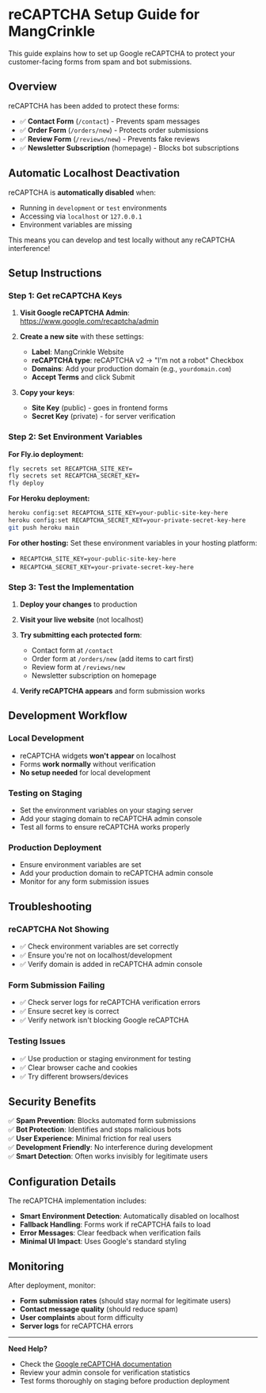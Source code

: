 # reCAPTCHA Setup Guide for MangCrinkle

This guide explains how to set up Google reCAPTCHA to protect your customer-facing forms from spam and bot submissions.

## Overview

reCAPTCHA has been added to protect these forms:
- ✅ **Contact Form** (`/contact`) - Prevents spam messages
- ✅ **Order Form** (`/orders/new`) - Protects order submissions  
- ✅ **Review Form** (`/reviews/new`) - Prevents fake reviews
- ✅ **Newsletter Subscription** (homepage) - Blocks bot subscriptions

## Automatic Localhost Deactivation

reCAPTCHA is **automatically disabled** when:
- Running in `development` or `test` environments
- Accessing via `localhost` or `127.0.0.1`
- Environment variables are missing

This means you can develop and test locally without any reCAPTCHA interference!

## Setup Instructions

### Step 1: Get reCAPTCHA Keys

1. **Visit Google reCAPTCHA Admin**: https://www.google.com/recaptcha/admin
2. **Create a new site** with these settings:
   - **Label**: MangCrinkle Website
   - **reCAPTCHA type**: reCAPTCHA v2 → "I'm not a robot" Checkbox
   - **Domains**: Add your production domain (e.g., `yourdomain.com`)
   - **Accept Terms** and click Submit

3. **Copy your keys**:
   - **Site Key** (public) - goes in frontend forms
   - **Secret Key** (private) - for server verification

### Step 2: Set Environment Variables

**For Fly.io deployment:**
```bash
fly secrets set RECAPTCHA_SITE_KEY=
fly secrets set RECAPTCHA_SECRET_KEY=
fly deploy
```

**For Heroku deployment:**
```bash
heroku config:set RECAPTCHA_SITE_KEY=your-public-site-key-here
heroku config:set RECAPTCHA_SECRET_KEY=your-private-secret-key-here
git push heroku main
```

**For other hosting:**
Set these environment variables in your hosting platform:
- `RECAPTCHA_SITE_KEY=your-public-site-key-here`
- `RECAPTCHA_SECRET_KEY=your-private-secret-key-here`

### Step 3: Test the Implementation

1. **Deploy your changes** to production
2. **Visit your live website** (not localhost)
3. **Try submitting each protected form**:
   - Contact form at `/contact`
   - Order form at `/orders/new` (add items to cart first)
   - Review form at `/reviews/new`
   - Newsletter subscription on homepage

4. **Verify reCAPTCHA appears** and form submission works

## Development Workflow

### Local Development
- reCAPTCHA widgets **won't appear** on localhost
- Forms **work normally** without verification
- **No setup needed** for local development

### Testing on Staging
- Set the environment variables on your staging server
- Add your staging domain to reCAPTCHA admin console
- Test all forms to ensure reCAPTCHA works properly

### Production Deployment
- Ensure environment variables are set
- Add your production domain to reCAPTCHA admin console
- Monitor for any form submission issues

## Troubleshooting

### reCAPTCHA Not Showing
- ✅ Check environment variables are set correctly
- ✅ Ensure you're not on localhost/development
- ✅ Verify domain is added in reCAPTCHA admin console

### Form Submission Failing
- ✅ Check server logs for reCAPTCHA verification errors
- ✅ Ensure secret key is correct
- ✅ Verify network isn't blocking Google reCAPTCHA

### Testing Issues
- ✅ Use production or staging environment for testing
- ✅ Clear browser cache and cookies
- ✅ Try different browsers/devices

## Security Benefits

✅ **Spam Prevention**: Blocks automated form submissions  
✅ **Bot Protection**: Identifies and stops malicious bots  
✅ **User Experience**: Minimal friction for real users  
✅ **Development Friendly**: No interference during development  
✅ **Smart Detection**: Often works invisibly for legitimate users

## Configuration Details

The reCAPTCHA implementation includes:

- **Smart Environment Detection**: Automatically disabled on localhost
- **Fallback Handling**: Forms work if reCAPTCHA fails to load
- **Error Messages**: Clear feedback when verification fails
- **Minimal UI Impact**: Uses Google's standard styling

## Monitoring

After deployment, monitor:
- **Form submission rates** (should stay normal for legitimate users)
- **Contact message quality** (should reduce spam)
- **User complaints** about form difficulty
- **Server logs** for reCAPTCHA errors

---

**Need Help?** 
- Check the [Google reCAPTCHA documentation](https://developers.google.com/recaptcha)
- Review your admin console for verification statistics
- Test forms thoroughly on staging before production deployment 